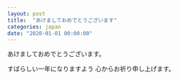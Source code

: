 ```yaml
---
layout: post
title:  "あけましておめでとうございます"
categories: japan
date: "2020-01-01 00:00:00"
---
```


あけましておめでとうございます。

すばらしい一年になりますよう 心からお祈り申し上げます。
